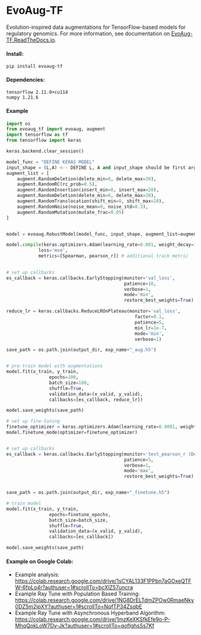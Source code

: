 # EvoAug-TF
Evolution-inspired data augmentations for TensorFlow-based models for regulatory genomics. For more information, see documentation on [EvoAug-TF.ReadTheDocs.io](https://evoaug-tf.readthedocs.io/en/latest/index.html).

#### Install:

```
pip install evoaug-tf
```


#### Dependencies:

```
tensorflow 2.11.0+cu114
numpy 1.21.6
```

#### Example

```python
import os
from evoaug_tf import evoaug, augment
import tensorflow as tf
from tensorflow import keras

keras.backend.clear_session()

model_func = "DEFINE KERAS MODEL"
input_shape = (L,A) <-- DEFINE L, A and input_shape should be first arguments to model_func (eg. model = model_func(input_shape))
augment_list = [
    augment.RandomDeletion(delete_min=0, delete_max=30),
    augment.RandomRC(rc_prob=0.5),
    augment.RandomInsertion(insert_min=0, insert_max=20),
    augment.RandomDeletion(delete_min=0, delete_max=30),
    augment.RandomTranslocation(shift_min=0, shift_max=20),
    augment.RandomNoise(noise_mean=0, noise_std=0.3),
    augment.RandomMutation(mutate_frac=0.05)
]


model = evoaug.RobustModel(model_func, input_shape, augment_list=augment_list, max_augs_per_seq=1, hard_aug=True)

model.compile(keras.optimizers.Adam(learning_rate=0.001, weight_decay=1e-6), #weight_decay
            loss='mse',
            metrics=[Spearman, pearson_r]) # additional track metric
            

# set up callbacks
es_callback = keras.callbacks.EarlyStopping(monitor='val_loss',
                                            patience=10,
                                            verbose=1,
                                            mode='min',
                                            restore_best_weights=True)

reduce_lr = keras.callbacks.ReduceLROnPlateau(monitor='val_loss',
                                                factor=0.1,
                                                patience=5, 
                                                min_lr=1e-7,
                                                mode='min',
                                                verbose=1)

save_path = os.path.join(output_dir, exp_name+"_aug.h5")


# pre-train model with augmentations
model.fit(x_train, y_train,
                epochs=100,
                batch_size=100,
                shuffle=True,
                validation_data=(x_valid, y_valid),
                callbacks=[es_callback, reduce_lr])

model.save_weights(save_path)

# set up fine-tuning
finetune_optimizer = keras.optimizers.Adam(learning_rate=0.0001, weight_decay=1e-6)
model.finetune_mode(optimizer=finetune_optimizer)


# set up callbacks
es_callback = keras.callbacks.EarlyStopping(monitor='test_pearson_r (Dev)',
                                            patience=5,
                                            verbose=1,
                                            mode='max',
                                            restore_best_weights=True)


save_path = os.path.join(output_dir, exp_name+"_finetune.h5")

# train model
model.fit(x_train, y_train,
                epochs=finetune_epochs,
                batch_size=batch_size,
                shuffle=True,
                validation_data=(x_valid, y_valid),
                callbacks=[es_callback])

model.save_weights(save_path)
```

#### Example on Google Colab:

- Example analysis: https://colab.research.google.com/drive/1sCYAL133F1PPbn7aGOxeQTFW-6fpLo4r?authuser=1#scrollTo=bcXlZ57uncra
- Example Ray Tune with Population Based Training: https://colab.research.google.com/drive/1NG8DrELTdmZPOw0RmaeNky0DZ5m2jpXY?authuser=1#scrollTo=NqfTP34ZsqbE
- Example Ray Tune with Asynchronous Hyperband Algorithm: https://colab.research.google.com/drive/1mzKeXKSfkEfe9o-P-MhqQokLoW7Dv-Jk?authuser=1#scrollTo=qofIghsSs7Kf
